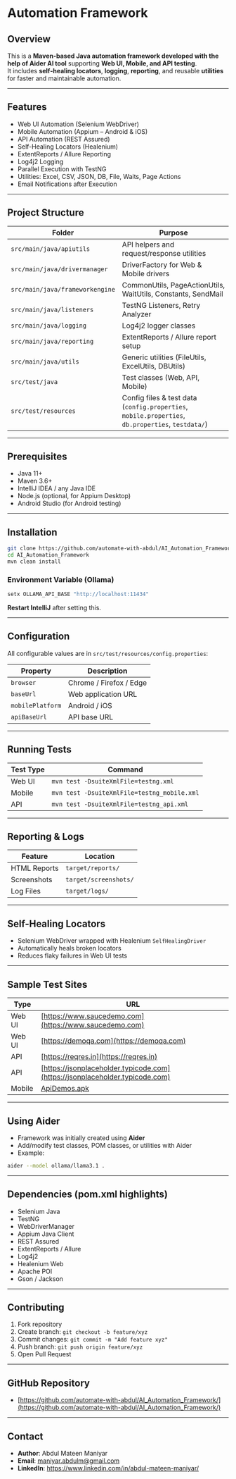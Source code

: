 # Automation Framework

## Overview
This is a **Maven-based Java automation framework developed with the help of Aider AI tool** supporting **Web UI, Mobile, and API testing**.  
It includes **self-healing locators**, **logging**, **reporting**, and reusable **utilities** for faster and maintainable automation.

---

## Features
- Web UI Automation (Selenium WebDriver)  
- Mobile Automation (Appium – Android & iOS)  
- API Automation (REST Assured)  
- Self-Healing Locators (Healenium)  
- ExtentReports / Allure Reporting  
- Log4j2 Logging  
- Parallel Execution with TestNG  
- Utilities: Excel, CSV, JSON, DB, File, Waits, Page Actions  
- Email Notifications after Execution  

---

## Project Structure

| Folder | Purpose |
|--------|---------|
| `src/main/java/apiutils` | API helpers and request/response utilities |
| `src/main/java/drivermanager` | DriverFactory for Web & Mobile drivers |
| `src/main/java/frameworkengine` | CommonUtils, PageActionUtils, WaitUtils, Constants, SendMail |
| `src/main/java/listeners` | TestNG Listeners, Retry Analyzer |
| `src/main/java/logging` | Log4j2 logger classes |
| `src/main/java/reporting` | ExtentReports / Allure report setup |
| `src/main/java/utils` | Generic utilities (FileUtils, ExcelUtils, DBUtils) |
| `src/test/java` | Test classes (Web, API, Mobile) |
| `src/test/resources` | Config files & test data (`config.properties`, `mobile.properties`, `db.properties`, `testdata/`) |

---

## Prerequisites
- Java 11+  
- Maven 3.6+  
- IntelliJ IDEA / any Java IDE  
- Node.js (optional, for Appium Desktop)  
- Android Studio (for Android testing)  

---

## Installation
```bash
git clone https://github.com/automate-with-abdul/AI_Automation_Framework/
cd AI_Automation_Framework
mvn clean install
```

### Environment Variable (Ollama)
```powershell
setx OLLAMA_API_BASE "http://localhost:11434"
```
**Restart IntelliJ** after setting this.

---

## Configuration
All configurable values are in `src/test/resources/config.properties`:

| Property | Description |
|----------|-------------|
| `browser` | Chrome / Firefox / Edge |
| `baseUrl` | Web application URL |
| `mobilePlatform` | Android / iOS |
| `apiBaseUrl` | API base URL |

---

## Running Tests

| Test Type | Command |
|-----------|---------|
| Web UI | `mvn test -DsuiteXmlFile=testng.xml` |
| Mobile | `mvn test -DsuiteXmlFile=testng_mobile.xml` |
| API | `mvn test -DsuiteXmlFile=testng_api.xml` |

---

## Reporting & Logs

| Feature | Location |
|---------|----------|
| HTML Reports | `target/reports/` |
| Screenshots | `target/screenshots/` |
| Log Files | `target/logs/` |

---

## Self-Healing Locators
- Selenium WebDriver wrapped with Healenium `SelfHealingDriver`  
- Automatically heals broken locators  
- Reduces flaky failures in Web UI tests  

---

## Sample Test Sites

| Type | URL |
|------|-----|
| Web UI | [https://www.saucedemo.com](https://www.saucedemo.com) |
| Web UI | [https://demoqa.com](https://demoqa.com) |
| API | [https://reqres.in](https://reqres.in) |
| API | [https://jsonplaceholder.typicode.com](https://jsonplaceholder.typicode.com) |
| Mobile | [ApiDemos.apk](https://github.com/appium/java-client/tree/master/src/test/resources/apps) |

---

## Using Aider
- Framework was initially created using **Aider**  
- Add/modify test classes, POM classes, or utilities with Aider  
- Example:
```bash
aider --model ollama/llama3.1 .
```

---

## Dependencies (pom.xml highlights)
- Selenium Java  
- TestNG  
- WebDriverManager  
- Appium Java Client  
- REST Assured  
- ExtentReports / Allure  
- Log4j2  
- Healenium Web  
- Apache POI  
- Gson / Jackson  

---

## Contributing
1. Fork repository  
2. Create branch: `git checkout -b feature/xyz`  
3. Commit changes: `git commit -m "Add feature xyz"`  
4. Push branch: `git push origin feature/xyz`  
5. Open Pull Request  

---

## GitHub Repository
- [https://github.com/automate-with-abdul/AI_Automation_Framework/](https://github.com/automate-with-abdul/AI_Automation_Framework/)

---

## Contact
- **Author**: Abdul Mateen Maniyar
- **Email**: maniyar.abdulm@gmail.com  
- **LinkedIn**: https://www.linkedin.com/in/abdul-mateen-maniyar/

